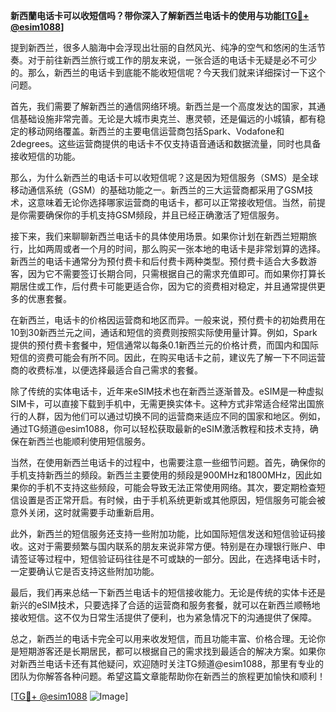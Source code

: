 **新西蘭电话卡可以收短信吗？带你深入了解新西兰电话卡的使用与功能[[TG💪+ @esim1088](https://t.me/s/esim1088)]**

提到新西兰，很多人脑海中会浮现出壮丽的自然风光、纯净的空气和悠闲的生活节奏。对于前往新西兰旅行或工作的朋友来说，一张合适的电话卡无疑是必不可少的。那么，新西兰的电话卡到底能不能收短信呢？今天我们就来详细探讨一下这个问题。

首先，我们需要了解新西兰的通信网络环境。新西兰是一个高度发达的国家，其通信基础设施非常完善。无论是大城市奥克兰、惠灵顿，还是偏远的小城镇，都有稳定的移动网络覆盖。新西兰的主要电信运营商包括Spark、Vodafone和2degrees。这些运营商提供的电话卡不仅支持语音通话和数据流量，同时也具备接收短信的功能。

那么，为什么新西兰的电话卡可以收短信呢？这是因为短信服务（SMS）是全球移动通信系统（GSM）的基础功能之一。新西兰的三大运营商都采用了GSM技术，这意味着无论你选择哪家运营商的电话卡，都可以正常接收短信。当然，前提是你需要确保你的手机支持GSM频段，并且已经正确激活了短信服务。

接下来，我们来聊聊新西兰电话卡的具体使用场景。如果你计划在新西兰短期旅行，比如两周或者一个月的时间，那么购买一张本地的电话卡是非常划算的选择。新西兰的电话卡通常分为预付费卡和后付费卡两种类型。预付费卡适合大多数游客，因为它不需要签订长期合同，只需根据自己的需求充值即可。而如果你打算长期居住或工作，后付费卡可能更适合你，因为它的资费相对稳定，并且通常提供更多的优惠套餐。

在新西兰，电话卡的价格因运营商和地区而异。一般来说，预付费卡的初始费用在10到30新西兰元之间，通话和短信的资费则按照实际使用量计算。例如，Spark提供的预付费卡套餐中，短信通常以每条0.1新西兰元的价格计费，而国内和国际短信的资费可能会有所不同。因此，在购买电话卡之前，建议先了解一下不同运营商的收费标准，以便选择最适合自己需求的套餐。

除了传统的实体电话卡，近年来eSIM技术也在新西兰逐渐普及。eSIM是一种虚拟SIM卡，可以直接下载到手机中，无需更换实体卡。这种方式非常适合经常出国旅行的人群，因为他们可以通过切换不同的运营商来适应不同的国家和地区。例如，通过TG频道@esim1088，你可以轻松获取最新的eSIM激活教程和技术支持，确保在新西兰也能顺利使用短信服务。

当然，在使用新西兰电话卡的过程中，也需要注意一些细节问题。首先，确保你的手机支持新西兰的频段。新西兰主要使用的频段是900MHz和1800MHz，因此如果你的手机不支持这些频段，可能会导致无法正常使用网络。其次，要定期检查短信设置是否正常开启。有时候，由于手机系统更新或其他原因，短信服务可能会被意外关闭，这时就需要手动重新启用。

此外，新西兰的短信服务还支持一些附加功能，比如国际短信发送和短信验证码接收。这对于需要频繁与国内联系的朋友来说非常方便。特别是在办理银行账户、申请签证等过程中，短信验证码往往是不可或缺的一部分。因此，在选择电话卡时，一定要确认它是否支持这些附加功能。

最后，我们再来总结一下新西兰电话卡的短信接收能力。无论是传统的实体卡还是新兴的eSIM技术，只要选择了合适的运营商和服务套餐，就可以在新西兰顺畅地接收短信。这不仅为日常生活提供了便利，也为紧急情况下的沟通提供了保障。

总之，新西兰的电话卡完全可以用来收发短信，而且功能丰富、价格合理。无论你是短期游客还是长期居民，都可以根据自己的需求找到最适合的解决方案。如果你对新西兰电话卡还有其他疑问，欢迎随时关注TG频道@esim1088，那里有专业的团队为你解答各种问题。希望这篇文章能帮助你在新西兰的旅程更加愉快和顺利！

[[TG💪+ @esim1088](https://t.me/s/esim1088) ![Image](https://i.postimg.cc/4NQfJmqS/Snipaste-2025-05-13-00-14-12.png)]